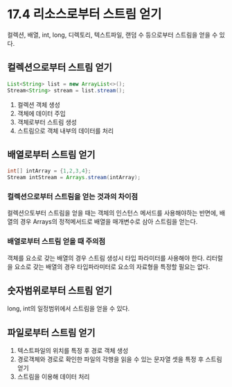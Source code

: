 # 17.4 리소스로부터 스트림 얻기
컬렉션, 배열, int, long, 디렉토리, 텍스트파일, 랜덤 수 등으로부터 스트림을 얻을 수 있다.

## 컬렉션으로부터 스트림 얻기
~~~java
List<String> list = new ArrayList<>();
Stream<String> stream = list.stream();
~~~
1. 컬렉션 객체 생성
2. 객체에 데이터 주입
3. 객체로부터 스트림 생성
4. 스트림으로 객체 내부의 데이터를 처리

## 배열로부터 스트림 얻기
~~~java
int[] intArray = {1,2,3,4};
Stream intStream = Arrays.stream(intArray);
~~~
### 컬렉션으로부터 스트림을 얻는 것과의 차이점
컬렉션으토부터 스트림을 얻을 때는 객체의 인스턴스 메서드를 사용해야하는 반면에,
배열의 경우 Arrays의 정적메서드로 배열을 매개변수로 삼아 스트림을 얻는다.
### 배열로부터 스트림 얻을 때 주의점
객체를 요소로 갖는 배열의 경우 스트림 생성시 타입 파라미터를 사용해야 한다.
리터럴을 요소로 갖는 배열의 경우 타입파라미터로 요소의 자료형을 특정할 필요는 없다.

## 숫자범위로부터 스트림 얻기
long, int의 일정범위에서 스트림을 얻을 수 있다.

## 파일로부터 스트림 얻기
1. 텍스트파일의 위치를 특정 후 경로 객체 생성
2. 경로객체와 경로로 확인한 파일의 각행을 읽을 수 있는 문자열 셋을 특정 후 스트림 얻기
3. 스트림을 이용해 데이터 처리



